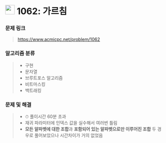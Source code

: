 # <img src="https://d2gd6pc034wcta.cloudfront.net/tier/12.svg" width="30">  1062: 가르침

### 문제 링크

> https://www.acmicpc.net/problem/1062



### 알고리즘 분류

>- 구현
>- 문자열
>- 브루트포스 알고리즘
>- 비트마스킹
>- 백트래킹



### 문제 및 해결

>- ⏱ 풀이시간 60분 초과
>- 재귀 파라미터에 인덱스 값을 실수해서 여러번 틀림
>- **모든 알파벳에 대한 조합**과 **포함되어 있는 알파벳으로만 이루어진 조합** 두 경우로 풀어보았으나 시간차이가 거의 없었음


